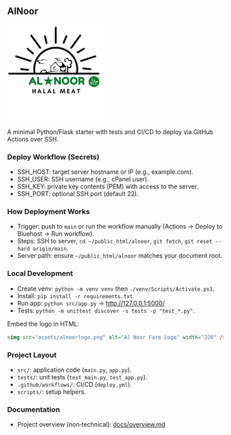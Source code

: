 ## AlNoor

![Al Noor Farm Logo](assets/alnoorlogo.png)

A minimal Python/Flask starter with tests and CI/CD to deploy via GitHub Actions over SSH.

### Deploy Workflow (Secrets)
- SSH_HOST: target server hostname or IP (e.g., example.com).
- SSH_USER: SSH username (e.g., cPanel user).
- SSH_KEY: private key contents (PEM) with access to the server.
- SSH_PORT: optional SSH port (default 22).

### How Deployment Works
- Trigger: push to `main` or run the workflow manually (Actions → Deploy to Bluehost → Run workflow).
- Steps: SSH to server, `cd ~/public_html/alnoor`, `git fetch`, `git reset --hard origin/main`.
- Server path: ensure `~/public_html/alnoor` matches your document root.

### Local Development
- Create venv: `python -m venv venv` then `./venv/Scripts/Activate.ps1`.
- Install: `pip install -r requirements.txt`.
- Run app: `python src/app.py` → http://127.0.0.1:5000/
- Tests: `python -m unittest discover -s tests -p "test_*.py"`.

Embed the logo in HTML:

```html
<img src="assets/alnoorlogo.png" alt="Al Noor Farm Logo" width="220" />
```

### Project Layout
- `src/`: application code (`main.py`, `app.py`).
- `tests/`: unit tests (`test_main.py`, `test_app.py`).
- `.github/workflows/`: CI/CD (`deploy.yml`).
- `scripts/`: setup helpers.

### Documentation
- Project overview (non‑technical): [docs/overview.md](docs/overview.md)
